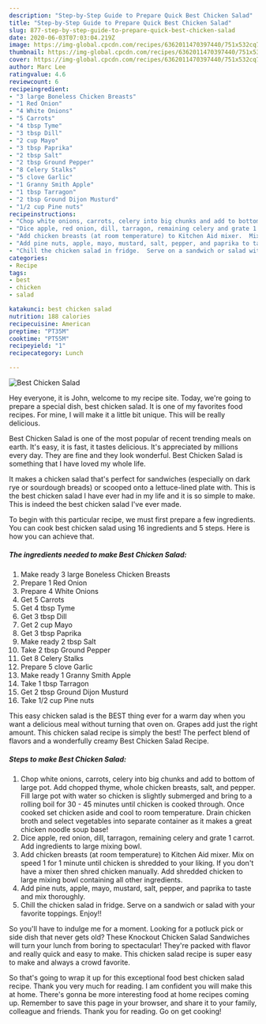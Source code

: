 ```yaml
---
description: "Step-by-Step Guide to Prepare Quick Best Chicken Salad"
title: "Step-by-Step Guide to Prepare Quick Best Chicken Salad"
slug: 877-step-by-step-guide-to-prepare-quick-best-chicken-salad
date: 2020-06-03T07:03:04.219Z
image: https://img-global.cpcdn.com/recipes/6362011470397440/751x532cq70/best-chicken-salad-recipe-main-photo.jpg
thumbnail: https://img-global.cpcdn.com/recipes/6362011470397440/751x532cq70/best-chicken-salad-recipe-main-photo.jpg
cover: https://img-global.cpcdn.com/recipes/6362011470397440/751x532cq70/best-chicken-salad-recipe-main-photo.jpg
author: Marc Lee
ratingvalue: 4.6
reviewcount: 6
recipeingredient:
- "3 large Boneless Chicken Breasts"
- "1 Red Onion"
- "4 White Onions"
- "5 Carrots"
- "4 tbsp Tyme"
- "3 tbsp Dill"
- "2 cup Mayo"
- "3 tbsp Paprika"
- "2 tbsp Salt"
- "2 tbsp Ground Pepper"
- "8 Celery Stalks"
- "5 clove Garlic"
- "1 Granny Smith Apple"
- "1 tbsp Tarragon"
- "2 tbsp Ground Dijon Musturd"
- "1/2 cup Pine nuts"
recipeinstructions:
- "Chop white onions, carrots, celery into big chunks and add to bottom of large pot.  Add chopped thyme, whole chicken breasts, salt, and pepper.  Fill large pot with water so chicken is slightly submerged and bring to a rolling boil for 30 - 45 minutes until chicken is cooked through.  Once cooked set chicken aside and cool to room temperature.  Drain chicken broth and select vegetables into separate container as it makes a great chicken noodle soup base!"
- "Dice apple, red onion, dill, tarragon, remaining celery and grate 1 carrot.  Add ingredients to large mixing bowl."
- "Add chicken breasts (at room temperature) to Kitchen Aid mixer.  Mix on speed 1 for 1 minute until chicken is shredded to your liking.  If you don&#39;t have a mixer then shred chicken manually.  Add shredded chicken to large mixing bowl containing all other ingredients."
- "Add pine nuts, apple, mayo, mustard, salt, pepper, and paprika to taste and mix thoroughly."
- "Chill the chicken salad in fridge.  Serve on a sandwich or salad with your favorite toppings.  Enjoy!!"
categories:
- Recipe
tags:
- best
- chicken
- salad

katakunci: best chicken salad 
nutrition: 188 calories
recipecuisine: American
preptime: "PT35M"
cooktime: "PT55M"
recipeyield: "1"
recipecategory: Lunch

---
```



![Best Chicken Salad](https://img-global.cpcdn.com/recipes/6362011470397440/751x532cq70/best-chicken-salad-recipe-main-photo.jpg)

Hey everyone, it is John, welcome to my recipe site. Today, we're going to prepare a special dish, best chicken salad. It is one of my favorites food recipes. For mine, I will make it a little bit unique. This will be really delicious.

Best Chicken Salad is one of the most popular of recent trending meals on earth. It's easy, it is fast, it tastes delicious. It's appreciated by millions every day. They are fine and they look wonderful. Best Chicken Salad is something that I have loved my whole life.

It makes a chicken salad that&#39;s perfect for sandwiches (especially on dark rye or sourdough breads) or scooped onto a lettuce-lined plate with. This is the best chicken salad I have ever had in my life and it is so simple to make. This is indeed the best chicken salad I&#39;ve ever made.


To begin with this particular recipe, we must first prepare a few ingredients. You can cook best chicken salad using 16 ingredients and 5 steps. Here is how you can achieve that.

<!--inarticleads1-->

##### The ingredients needed to make Best Chicken Salad:

1. Make ready 3 large Boneless Chicken Breasts
1. Prepare 1 Red Onion
1. Prepare 4 White Onions
1. Get 5 Carrots
1. Get 4 tbsp Tyme
1. Get 3 tbsp Dill
1. Get 2 cup Mayo
1. Get 3 tbsp Paprika
1. Make ready 2 tbsp Salt
1. Take 2 tbsp Ground Pepper
1. Get 8 Celery Stalks
1. Prepare 5 clove Garlic
1. Make ready 1 Granny Smith Apple
1. Take 1 tbsp Tarragon
1. Get 2 tbsp Ground Dijon Musturd
1. Take 1/2 cup Pine nuts


This easy chicken salad is the BEST thing ever for a warm day when you want a delicious meal without turning that oven on. Grapes add just the right amount. This chicken salad recipe is simply the best! The perfect blend of flavors and a wonderfully creamy Best Chicken Salad Recipe. 

<!--inarticleads2-->

##### Steps to make Best Chicken Salad:

1. Chop white onions, carrots, celery into big chunks and add to bottom of large pot.  Add chopped thyme, whole chicken breasts, salt, and pepper.  Fill large pot with water so chicken is slightly submerged and bring to a rolling boil for 30 - 45 minutes until chicken is cooked through.  Once cooked set chicken aside and cool to room temperature.  Drain chicken broth and select vegetables into separate container as it makes a great chicken noodle soup base!
1. Dice apple, red onion, dill, tarragon, remaining celery and grate 1 carrot.  Add ingredients to large mixing bowl.
1. Add chicken breasts (at room temperature) to Kitchen Aid mixer.  Mix on speed 1 for 1 minute until chicken is shredded to your liking.  If you don&#39;t have a mixer then shred chicken manually.  Add shredded chicken to large mixing bowl containing all other ingredients.
1. Add pine nuts, apple, mayo, mustard, salt, pepper, and paprika to taste and mix thoroughly.
1. Chill the chicken salad in fridge.  Serve on a sandwich or salad with your favorite toppings.  Enjoy!!


So you&#39;ll have to indulge me for a moment. Looking for a potluck pick or side dish that never gets old? These Knockout Chicken Salad Sandwiches will turn your lunch from boring to spectacular! They&#39;re packed with flavor and really quick and easy to make. This chicken salad recipe is super easy to make and always a crowd favorite. 

So that's going to wrap it up for this exceptional food best chicken salad recipe. Thank you very much for reading. I am confident you will make this at home. There's gonna be more interesting food at home recipes coming up. Remember to save this page in your browser, and share it to your family, colleague and friends. Thank you for reading. Go on get cooking!
